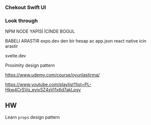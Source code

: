 ### Chekout Swift UI

### Look through

NPM NODE YAPİSİ İCİNDE BOGUL

BABELI ARASTIR
expo.dev den bir hesap ac
app.json react native icin arastir

svelte.dev

Proximity design pattern

https://www.udemy.com/course/oyunlastirma/

https://www.youtube.com/playlist?list=PL-Hkw4CrSVq_eyixSZ4sVI1x6d7akLpsy

## HW

Learn `props` design pattern
